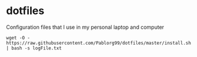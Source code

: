 # dotfiles

Configuration files that I use in my personal laptop and computer

```
wget -O - https://raw.githubusercontent.com/Pablorg99/dotfiles/master/install.sh | bash -s logFile.txt
```
